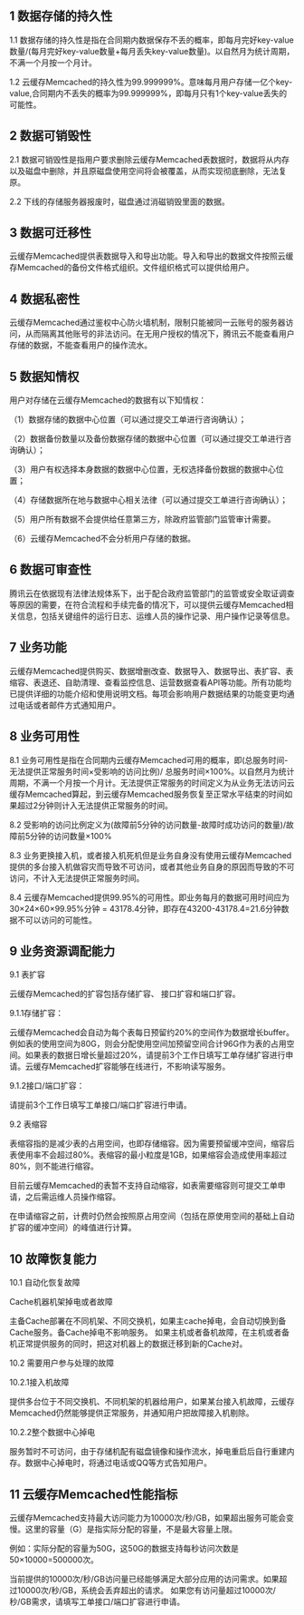 ## 1 数据存储的持久性 

1.1 数据存储的持久性是指在合同期内数据保存不丢的概率，即每月完好key-value数量/(每月完好key-value数量+每月丢失key-value数量)。以自然月为统计周期，不满一个月按一个月计。

1.2 云缓存Memcached的持久性为99.999999%。意味每月用户存储一亿个key-value,合同期内不丢失的概率为99.999999%，即每月只有1个key-value丢失的可能性。

## 2 数据可销毁性

2.1 数据可销毁性是指用户要求删除云缓存Memcached表数据时，数据将从内存以及磁盘中删除，并且原磁盘使用空间将会被覆盖，从而实现彻底删除，无法复原。

2.2 下线的存储服务器报废时，磁盘通过消磁销毁里面的数据。

## 3 数据可迁移性

云缓存Memcached提供表数据导入和导出功能。导入和导出的数据文件按照云缓存Memcached的备份文件格式组织。文件组织格式可以提供给用户。

## 4 数据私密性

云缓存Memcached通过鉴权中心防火墙机制，限制只能被同一云账号的服务器访问，从而隔离其他账号的非法访问。在无用户授权的情况下，腾讯云不能查看用户存储的数据，不能查看用户的操作流水。

## 5 数据知情权

用户对存储在云缓存Memcached的数据有以下知情权：

（1）数据存储的数据中心位置（可以通过提交工单进行咨询确认）；

（2）数据备份数量以及备份数据存储的数据中心位置（可以通过提交工单进行咨询确认）；

（3）用户有权选择本身数据的数据中心位置，无权选择备份数据的数据中心位置；

（4）存储数据所在地与数据中心相关法律（可以通过提交工单进行咨询确认）；

（5）用户所有数据不会提供给任意第三方，除政府监管部门监管审计需要。

（6）云缓存Memcached不会分析用户存储的数据。

## 6 数据可审查性

腾讯云在依据现有法律法规体系下，出于配合政府监管部门的监管或安全取证调查等原因的需要，在符合流程和手续完备的情况下，可以提供云缓存Memcached相关信息，包括关键组件的运行日志、运维人员的操作记录、用户操作记录等信息。

## 7 业务功能

云缓存Memcached提供购买、数据增删改查、数据导入、数据导出、表扩容、表缩容、表退还、自助清理、查看监控信息、运营数据查看API等功能。所有功能均已提供详细的功能介绍和使用说明文档。每项会影响用户数据结果的功能变更均通过电话或者邮件方式通知用户。

## 8 业务可用性

8.1 业务可用性是指在合同期内云缓存Memcached可用的概率，即(总服务时间-无法提供正常服务时间×受影响的访问比例)/ 总服务时间×100%。以自然月为统计周期，不满一个月按一个月计。无法提供正常服务的时间定义为从业务无法访问云缓存Memcached算起，到云缓存Memcached服务恢复至正常水平结束的时间如果超过2分钟则计入无法提供正常服务的时间。

8.2 受影响的访问比例定义为(故障前5分钟的访问数量-故障时成功访问的数量)/故障前5分钟的访问数量×100%

8.3 业务更换接入机，或者接入机死机但是业务自身没有使用云缓存Memcached提供的多台接入机做容灾而导致不可访问，或者其他业务自身的原因而导致的不可访问，不计入无法提供正常服务时间。

8.4 云缓存Memcached提供99.95%的可用性。即业务每月的数据可用时间应为30×24×60×99.95%分钟 = 43178.4分钟，即存在43200-43178.4=21.6分钟数据不可以访问的可能性。

## 9 业务资源调配能力

9.1 表扩容

云缓存Memcached的扩容包括存储扩容、 接口扩容和端口扩容。

9.1.1存储扩容：

云缓存Memcached会自动为每个表每日预留约20%的空间作为数据增长buffer。例如表的使用空间为80G，则会分配使用空间加预留空间合计96G作为表的占用空间。如果表的数据日增长量超过20%，请提前3个工作日填写工单存储扩容进行申请。云缓存Memcached扩容能够在线进行，不影响读写服务。

9.1.2接口/端口扩容：

请提前3个工作日填写工单接口/端口扩容进行申请。

9.2 表缩容

表缩容指的是减少表的占用空间，也即存储缩容。因为需要预留缓冲空间，缩容后表使用率不会超过80%。表缩容的最小粒度是1GB，如果缩容会造成使用率超过80%，则不能进行缩容。

目前云缓存Memcached的表暂不支持自动缩容，如表需要缩容则可提交工单申请，之后需运维人员操作缩容。

在申请缩容之前，计费时仍然会按照原占用空间（包括在原使用空间的基础上自动扩容的缓冲空间）的峰值进行计算。

## 10 故障恢复能力

10.1 自动化恢复故障

Cache机器机架掉电或者故障

主备Cache部署在不同机架、不同交换机，如果主cache掉电，会自动切换到备Cache服务。备Cache掉电不影响服务。
如果主机或者备机故障，在主机或者备机正常提供服务的同时，把这对机器上的数据迁移到新的Cache对。

10.2 需要用户参与处理的故障

10.2.1接入机故障

提供多台位于不同交换机、不同机架的机器给用户，如果某台接入机故障，云缓存Memcached仍然能够提供正常服务，并通知用户把故障接入机剔除。

10.2.2整个数据中心掉电

服务暂时不可访问，由于存储机配有磁盘镜像和操作流水，掉电重启后自行重建内存。数据中心掉电时，将通过电话或QQ等方式告知用户。

## 11 云缓存Memcached性能指标

云缓存Memcached支持最大访问能力为10000次/秒/GB，如果超出服务可能会变慢。这里的容量（G）是指实际分配的容量，不是最大容量上限。

例如：实际分配的容量为50G，这50G的数据支持每秒访问次数是50×10000=500000次。

当前提供的10000次/秒/GB访问量已经能够满足大部分应用的访问需求。如果超过10000次/秒/GB，系统会丢弃超出的请求。
如果您有访问量超过10000次/秒/GB需求，请填写工单接口/端口扩容进行申请。